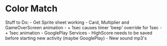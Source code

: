 Color Match
=======
Stuff to Do:
	- Get Sprite sheet working
	- Card, Multiplier and GameOverScreen animation 
	- + 1sec causes timer 'beep' override for 1sec
	- + 1sec animation
	- GooglePlay Services
	- HighScore needs to be saved before starting new activity (maybe GooglePlay)
	- New sound mp3's
	
